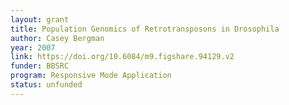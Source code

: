 ```yaml
---
layout: grant
title: Population Genomics of Retrotransposons in Drosophila
author: Casey Bergman
year: 2007
link: https://doi.org/10.6084/m9.figshare.94129.v2
funder: BBSRC
program: Responsive Mode Application
status: unfunded
---
```

